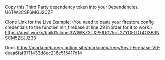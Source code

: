 
Copy this Third Party dependency token into your Dependencies.
U6TW3CSF6MGJ2CZF

Clone Link for the Live Example: (You need to paste your firestore config credentials to the function init_firebase at line 29 in order for it to work.)
https://anvil.works/build#clone:3WIWKZ3TXPFIUGV5=L27YGELDT4O3B3NSCM5ZEJJZ33

Docs
https://markonebakery.notion.site/markonebakery/Anvil-Firebase-V0-deaa6faf9711433d8ec236e515417d14



